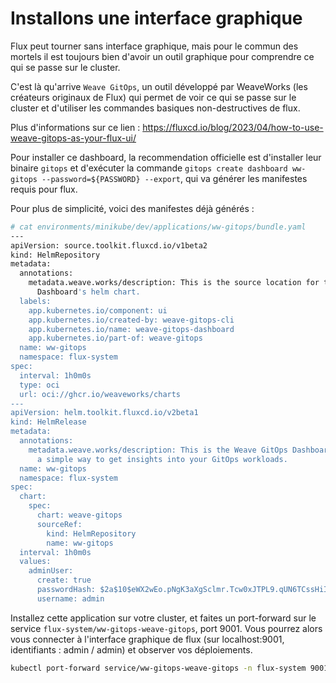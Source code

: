 # Installons une interface graphique

Flux peut tourner sans interface graphique, mais pour le commun des mortels il est toujours bien d'avoir un outil graphique pour comprendre ce qui se passe sur le cluster.

C'est là qu'arrive `Weave GitOps`, un outil développé par WeaveWorks (les créateurs originaux de Flux) qui permet de voir ce qui se passe sur le cluster et d'utiliser les commandes basiques non-destructives de flux.

Plus d'informations sur ce lien : https://fluxcd.io/blog/2023/04/how-to-use-weave-gitops-as-your-flux-ui/

Pour installer ce dashboard, la recommendation officielle est d'installer leur binaire `gitops` et d'exécuter la commande `gitops create dashboard ww-gitops --password=${PASSWORD} --export`, qui va générer les manifestes requis pour flux.

Pour plus de simplicité, voici des manifestes déjà générés : 
```bash
# cat environments/minikube/dev/applications/ww-gitops/bundle.yaml
---
apiVersion: source.toolkit.fluxcd.io/v1beta2
kind: HelmRepository
metadata:
  annotations:
    metadata.weave.works/description: This is the source location for the Weave GitOps
      Dashboard's helm chart.
  labels:
    app.kubernetes.io/component: ui
    app.kubernetes.io/created-by: weave-gitops-cli
    app.kubernetes.io/name: weave-gitops-dashboard
    app.kubernetes.io/part-of: weave-gitops
  name: ww-gitops
  namespace: flux-system
spec:
  interval: 1h0m0s
  type: oci
  url: oci://ghcr.io/weaveworks/charts
---
apiVersion: helm.toolkit.fluxcd.io/v2beta1
kind: HelmRelease
metadata:
  annotations:
    metadata.weave.works/description: This is the Weave GitOps Dashboard.  It provides
      a simple way to get insights into your GitOps workloads.
  name: ww-gitops
  namespace: flux-system
spec:
  chart:
    spec:
      chart: weave-gitops
      sourceRef:
        kind: HelmRepository
        name: ww-gitops
  interval: 1h0m0s
  values:
    adminUser:
      create: true
      passwordHash: $2a$10$eWX2wEo.pNgK3aXgSclmr.Tcw0xJTPL9.qUN6TCssHiI2/J2dnpGG # admin
      username: admin

```

Installez cette application sur votre cluster, et faites un port-forward sur le service `flux-system/ww-gitops-weave-gitops`, port 9001. Vous pourrez alors vous connecter à l'interface graphique de flux (sur localhost:9001, identifiants : admin / admin) et observer vos déploiements.

```bash
kubectl port-forward service/ww-gitops-weave-gitops -n flux-system 9001:9001
```